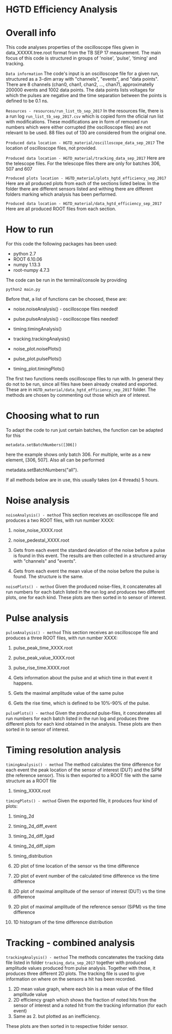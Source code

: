 # HGTD Efficiency Analysis



# Overall info

This code analyses properties of the oscilloscope files given in data_XXXXX.tree.root format
from the TB SEP 17 measurement. The main focus of this code is structured in groups of 'noise', 'pulse', 'timing' and tracking.

 ```Data information```
The code's input is an oscilloscope file for a given run, structured as a 3-dim array with "channels", "events", and "data points". There
are 8 channels (chan0, chan1, chan2, ..., chan7), approximatelly 200000 events and 1002 data points. The data points lists voltages for
which the pulses are negative and the time separation between the points is defined to be 0.1 ns.

 ```Resources - resources/run_list_tb_sep_2017```
 In the resources file, there is a run log  ```run_list_tb_sep_2017.csv``` which is copied form the oficial run list with modifications.
 These modifications are in form of removed run numbers which were either corrupted (the oscilloscope files) are not relevant to be
 used. 88 files out of 130 are considered from the original one.
 
   ```Produced data location - HGTD_material/oscilloscope_data_sep_2017```
The location of oscilloscope files, not provided.

   ```Produced data location - HGTD_material/tracking_data_sep_2017```
Here are the telescope files. For the telescope files there are only for batches 306, 507 and 607
 
  ```Produced plots location - HGTD_material/plots_hgtd_efficiency_sep_2017```
Here are all produced plots from each of the sections listed below. In the folder there are different sensors listed and withing there are
different folders marking which analysis has been performed.

  ```Produced data location - HGTD_material/data_hgtd_efficiency_sep_2017```
Here are all produced ROOT files from each section.



# How to run

For this code the following packages has been used:
- python 2.7
- ROOT 6.10.06
- numpy 1.13.3
- root-numpy 4.7.3

The code can be run in the terminal/console by providing

```python2 main.py```

Before that, a list of functions can be choosed, these are:

- noise.noiseAnalysis() - oscilloscope files needed!
- pulse.pulseAnalysis() - oscilloscope files needed!

- timing.timingAnalysis()
- tracking.trackingAnalysis()

- noise_plot.noisePlots()
- pulse_plot.pulsePlots()
- timing_plot.timingPlots()

The first two functions needs oscilloscope files to run with. In general they do not to be run, since all files have been already created and exported. These are in ```HGTD_material/data_hgtd_efficiency_sep_2017``` folder.
The methods are chosen by commenting out those which are of interest.



# Choosing what to run

To adapt the code to run just certain batches, the function can be adapted for this

 ```metadata.setBatchNumbers([306])```

here the example shows only batch 306. For multiple, write as a new element, [306, 507]. Also all can be performed

metadata.setBatchNumbers("all").

If all methods below are in use, this usually takes (on 4 threads) 5 hours.



# Noise analysis

  ```noiseAnalysis() - method```
This section receives an oscilloscope file and produces a two ROOT files, with run number XXXX:
1. noise_noise_XXXX.root
2. noise_pedestal_XXXX.root

1. Gets from each event the standard deviation of the noise before a pulse is found in this event. The results are then collected in a structured array with "channels" and "events".

2. Gets from each event the mean value of the noise before the pulse is found. The structure is the same.

 ```noisePlots() - method```
Given the produced noise-files, it concatenates all run numbers for each batch listed in the run log and produces two different plots,
one for each kind. These plots are then sorted in to sensor of interest.


# Pulse analysis

  ```pulseAnalysis() - method```
This section receives an oscilloscope file and produces a three ROOT files, with run number XXXX:
1. pulse_peak_time_XXXX.root
2. pulse_peak_value_XXXX.root
3. pulse_rise_time.XXXX.root

1. Gets information about the pulse and at which time in that event it happens.
2. Gets the maximal amplitude value of the same pulse
3. Gets the rise time, which is defined to be 10%-90% of the pulse.

 ```pulsePlots() - method```
Given the produced pulse-files, it concatenates all run numbers for each batch listed in the run log and produces three different plots
for each kind obtained in the analysis. These plots are then sorted in to sensor of interest.


# Timing resolution analysis

   ```timingAnalysis() - method```
 The method calculates the time difference for each event the peak location of the sensor of interest (DUT) and the SiPM (the reference
 sensor). This is then exported to a ROOT file with the same structure as a ROOT file
 
1. timing_XXXX.root

 ```timingPlots() - method```
 Given the exported file, it produces four kind of plots:
 1. timing_2d
 2. timing_2d_diff_event
 3. timing_2d_diff_lgad
 4. timing_2d_diff_sipm
 5. timing_distribution
 
 1. 2D plot of time location of the sensor vs the time difference
 2. 2D plot of event number of the calculated time difference vs the time difference
 3. 2D plot of maximal amplitude of the sensor of interest (DUT) vs the time difference
 4. 2D plot of maximal amplitude of the reference sensor (SiPM) vs the time difference
 5. 1D histogram of the time difference distribution
 
 

# Tracking - combined analysis

```trackingAnalysis() - method```
The methods concatenates the tracking data file listed in folder  ```tracking_data_sep_2017``` together with produced amplitude
values produced from pulse analysis. Together with those, it produces three different 2D plots. The tracking file is used to give
information on where on the sensors a hit has been recorded.

1. 2D mean value graph, where each bin is a mean value of the filled amplitude value
2. 2D efficiency graph which shows the fraction of noted hits from the sensor of interest and a noted hit from the tracking information (for each event)
3. Same as 2. but plotted as an inefficiency.

These plots are then sorted in to respective folder sensor.



